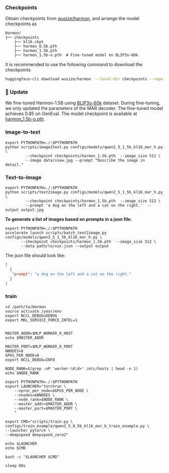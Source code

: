 ### Checkpoints
Obtain checkpoints from [wusize/harmon](https://huggingface.co/wusize/harmon), and arrange the model checkpoints as
```text
Harmon/
├── checkpoints
    ├── kl16.ckpt
    ├── harmon_0.5b.pth
    ├── harmon_1.5b.pth
    ├── harmon_1.5b-o.pth  # Fine-tuned model on BLIP3o-60k
```
It is recommended to use the following command to download the checkpoints
```bash
huggingface-cli download wusize/harmon  --local-dir checkpoints --repo-type model
```

### 🔄 Update
We fine-tuned Harmon-1.5B using [BLIP3o-60k](https://huggingface.co/datasets/BLIP3o/BLIP3o-60k) dataset. During fine-tuning, we only updated the parameters of the MAR decoder. The fine-tuned model achieves 0.85 on GenEval. The model checkpoint is available at [harmon_1.5b-o.pth](https://huggingface.co/wusize/harmon/blob/main/harmon_1.5b-o.pth).


### Image-to-text 


```shell
export PYTHONPATH=./:$PYTHONPATH
python scripts/image2text.py configs/models/qwen2_5_1_5b_kl16_mar_h.py \
         --checkpoint checkpoints/harmon_1.5b.pth  --image_size 512 \
         --image data/view.jpg --prompt "Describe the image in detail."
```

### Text-to-Image

```shell
export PYTHONPATH=./:$PYTHONPATH
python scripts/text2image.py configs/models/qwen2_5_1_5b_kl16_mar_h.py \
         --checkpoint checkpoints/harmon_1.5b.pth  --image_size 512 \
         --prompt 'a dog on the left and a cat on the right.'  --output output.jpg
```

**To generate a list of images based on prompts in a json file.**
```shell
export PYTHONPATH=./:$PYTHONPATH
accelerate launch scripts/batch_text2image.py configs/models/qwen2_5_1_5b_kl16_mar_h.py \
       --checkpoint checkpoints/harmon_1.5b.pth  --image_size 512 \
       --data path/to/xxx.json --output output
```
The json file should look like:

```json
[
  {
   "prompt": "a dog on the left and a cat on the right."
  }
]
```


### train

```shell
cd /path/to/Harmon
source activate /your/env
export NCCL_DEBUG=DEBUG
export MKL_SERVICE_FORCE_INTEL=1


MASTER_ADDR=$MLP_WORKER_0_HOST
echo $MASTER_ADDR

MASTER_PORT=$MLP_WORKER_0_PORT
NNODES=8
GPUS_PER_NODE=8
export NCCL_DEBUG=INFO

NODE_RANK=$(grep -oP 'worker-\K\d+' /etc/hosts | head -n 1)
echo $NODE_RANK

export PYTHONPATH=./:$PYTHONPATH
export LAUNCHER="torchrun \
    --nproc_per_node=$GPUS_PER_NODE \
    --nnodes=$NNODES \
    --node_rank=$NODE_RANK \
    --master_addr=$MASTER_ADDR \
    --master_port=$MASTER_PORT \
    "

export CMD="scripts/train.py \
configs/train_example/qwen2_5_0_5b_kl16_mar_b_train_example.py \
--launcher pytorch \
--deepspeed deepspeed_zero2"

echo $LAUNCHER
echo $CMD

bash -c "$LAUNCHER $CMD"

sleep 60s

```
